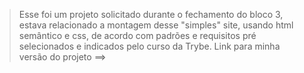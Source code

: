 > Esse foi um projeto solicitado durante o fechamento do bloco 3, estava relacionado a montagem desse "simples" site, usando html semântico e css, de acordo com padrões e requisitos pré selecionados e indicados pelo curso da Trybe.
Link para minha versão do projeto ==> 